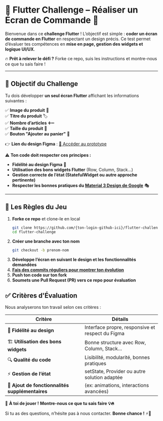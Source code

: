 # 🚀 Flutter Challenge – Réaliser un Écran de Commande 📱  

Bienvenue dans ce **challenge Flutter** ! L’objectif est simple : **coder un écran de commande en Flutter** en respectant un design précis. Ce test permet d’évaluer tes compétences en **mise en page, gestion des widgets et logique UI/UX**.  

🔥 **Prêt à relever le défi ?** Forke ce repo, suis les instructions et montre-nous ce que tu sais faire !  

---

## 🎯 Objectif du Challenge  

Tu dois développer **un seul écran Flutter** affichant les informations suivantes :  

✅ **Image du produit** 📸  
✅ **Titre du produit** 🏷️  
✅ **Nombre d’articles** ➕➖  
✅ **Taille du produit** 📏  
✅ **Bouton "Ajouter au panier"** 🛒  

👉 **Lien du design Figma** : [🔗 Accéder au prototype](https://www.figma.com/ton-lien)  

⚠️ **Ton code doit respecter ces principes :**  
- **Fidélité au design Figma** 🎨  
- **Utilisation des bons widgets Flutter** (Row, Column, Stack…)  
- **Gestion correcte de l’état (StatefulWidget ou autre approche pertinente)**
- **Respecter les bonnes pratiques du [Material 3 Design de Google](https://m3.material.io/)** 🎭

---

## 📌 Les Règles du Jeu  

1. **Forke ce repo** et clone-le en local  
   ```sh
   git clone https://github.com/{ton-login-github-ici}/flutter-challenge.git
   cd flutter-challenge
2. **Créer une branche avec ton nom**
   ```sh
   git checkout -b prenom-nom
3. **Développe l’écran en suivant le design et les fonctionnalités demandées**
4. [**Fais des commits réguliers pour montrer ton évolution**](https://github.com/PULSENIA/flu-challenge.app/blob/main/conv.md)
5. **Push ton code sur ton fork**
6. **Soumets une Pull Request (PR) vers ce repo pour évaluation**

## ✅ Critères d'Évaluation  

Nous analyserons ton travail selon ces critères :  

| Critère | Détails |
|---------|---------|
| 🎨 **Fidélité au design** | Interface propre, responsive et respect du Figma |
| 🏗 **Utilisation des bons widgets** | Bonne structure avec Row, Column, Stack… |
| 🔍 **Qualité du code** | Lisibilité, modularité, bonnes pratiques |
| ⚡ **Gestion de l’état** | setState, Provider ou autre solution adaptée |
| 🚀 **Ajout de fonctionnalités supplémentaires** | (ex: animations, interactions avancées) |

🚀 **À toi de jouer !** **Montre-nous ce que tu sais faire 💡🔥**  

Si tu as des questions, n’hésite pas à nous contacter. **Bonne chance !** ⚡🚀  
